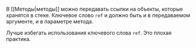 
В [[Методы|методы]] можно передавать ссылки на объекты, которые хранятся в стеке. Ключевое слово `ref` и должно быть и в передаваемом аргументе, и в параметре метода.

Лучше избегать использования ключевого слова `ref`. Это плохая практика.